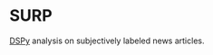 # SURP
[DSPy]([url](https://github.com/stanfordnlp/dspy)) analysis on subjectively labeled news articles.
